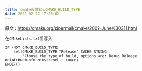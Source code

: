 ```yaml
---
title: cmake设置默认CMAKE_BUILD_TYPE
date: 2021-02-22 17:26:02
---
```


原文：<https://cmake.org/pipermail/cmake/2009-June/030311.html>

在```CMakeLists.txt```里写入
```
IF (NOT CMAKE_BUILD_TYPE)
    set(CMAKE_BUILD_TYPE "Release" CACHE STRING
        "Choose the type of build, options are: Debug Release RelWithDebInfo MinSizeRel." FORCE)
ENDIF()
```
